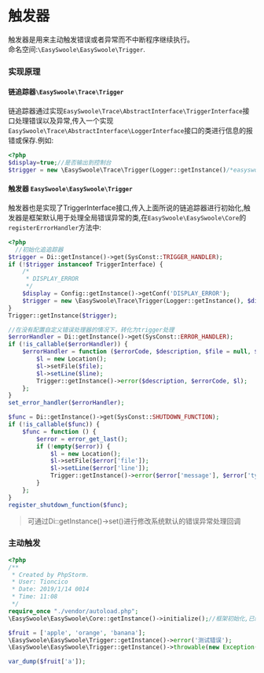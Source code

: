 # 触发器
触发器是用来主动触发错误或者异常而不中断程序继续执行。  
命名空间:`\EasySwoole\EasySwoole\Trigger`.

### 实现原理 
#### 链追踪器`\EasySwoole\Trace\Trigger`
链追踪器通过实现`EasySwoole\Trace\AbstractInterface\TriggerInterface`接口处理错误以及异常,传入一个实现`EasySwoole\Trace\AbstractInterface\LoggerInterface`接口的类进行信息的报错或保存.例如:
```php
<?php
$display=true;//是否输出到控制台
$trigger = new \EasySwoole\Trace\Trigger(Logger::getInstance()/*easyswoole默认实现的logger类*/, $display);
```

#### 触发器 `EasySwoole\EasySwoole\Trigger`
触发器也是实现了TriggerInterface接口,传入上面所说的链追踪器进行初始化,触发器是框架默认用于处理全局错误异常的类,在`EasySwoole\EasySwoole\Core`的`registerErrorHandler`方法中:
```php
<?php
  //初始化追追踪器
$trigger = Di::getInstance()->get(SysConst::TRIGGER_HANDLER);
if (!$trigger instanceof TriggerInterface) {
    /*
     * DISPLAY_ERROR
     */
    $display = Config::getInstance()->getConf('DISPLAY_ERROR');
    $trigger = new \EasySwoole\Trace\Trigger(Logger::getInstance(), $display);
}
Trigger::getInstance($trigger);

//在没有配置自定义错误处理器的情况下，转化为trigger处理
$errorHandler = Di::getInstance()->get(SysConst::ERROR_HANDLER);
if (!is_callable($errorHandler)) {
    $errorHandler = function ($errorCode, $description, $file = null, $line = null) {
        $l = new Location();
        $l->setFile($file);
        $l->setLine($line);
        Trigger::getInstance()->error($description, $errorCode, $l);
    };
}
set_error_handler($errorHandler);

$func = Di::getInstance()->get(SysConst::SHUTDOWN_FUNCTION);
if (!is_callable($func)) {
    $func = function () {
        $error = error_get_last();
        if (!empty($error)) {
            $l = new Location();
            $l->setFile($error['file']);
            $l->setLine($error['line']);
            Trigger::getInstance()->error($error['message'], $error['type'], $l);
        }
    };
}
register_shutdown_function($func);
```
> 可通过Di::getInstance()->set()进行修改系统默认的错误异常处理回调


### 主动触发

```php
<?php
/**
 * Created by PhpStorm.
 * User: Tioncico
 * Date: 2019/1/14 0014
 * Time: 11:08
 */
require_once "./vendor/autoload.php";
\EasySwoole\EasySwoole\Core::getInstance()->initialize();//框架初始化,已经注册了错误异常回调

$fruit = ['apple', 'orange', 'banana'];
\EasySwoole\EasySwoole\Trigger::getInstance()->error('测试错误');
\EasySwoole\EasySwoole\Trigger::getInstance()->throwable(new Exception('测试异常'));

var_dump($fruit['a']);
```